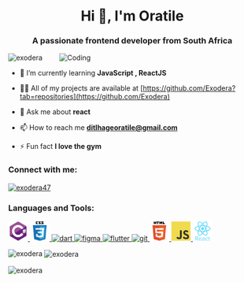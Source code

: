 

<h1 align="center">Hi 👋, I'm Oratile</h1>
<h3 align="center">A passionate frontend developer from South Africa</h3>
<img align="right" alt="Coding" width="400" src="https://i.pinimg.com/originals/f1/e7/34/f1e734f9cade86fe737a9aa404ad5677.gif"
<p align="left"> <img src="https://komarev.com/ghpvc/?username=exodera&label=Profile%20views&color=0e75b6&style=flat" alt="exodera" /> </p>

- 🌱 I’m currently learning **JavaScript , ReactJS**

- 👨‍💻 All of my projects are available at [https://github.com/Exodera?tab=repositories](https://github.com/Exodera)

- 💬 Ask me about **react**

- 📫 How to reach me **ditlhageoratile@gmail.com**

- ⚡ Fun fact **I love the gym**

<h3 align="left">Connect with me:</h3>
<p align="left">
<a href="https://instagram.com/exodera47" target="blank"><img align="center" src="https://raw.githubusercontent.com/rahuldkjain/github-profile-readme-generator/master/src/images/icons/Social/instagram.svg" alt="exodera47" height="30" width="40" /></a>
</p>

<h3 align="left">Languages and Tools:</h3>
<p align="left"> <a href="https://www.w3schools.com/cs/" target="_blank" rel="noreferrer"> <img src="https://raw.githubusercontent.com/devicons/devicon/master/icons/csharp/csharp-original.svg" alt="csharp" width="40" height="40"/> </a> <a href="https://www.w3schools.com/css/" target="_blank" rel="noreferrer"> <img src="https://raw.githubusercontent.com/devicons/devicon/master/icons/css3/css3-original-wordmark.svg" alt="css3" width="40" height="40"/> </a> <a href="https://dart.dev" target="_blank" rel="noreferrer"> <img src="https://www.vectorlogo.zone/logos/dartlang/dartlang-icon.svg" alt="dart" width="40" height="40"/> </a> <a href="https://www.figma.com/" target="_blank" rel="noreferrer"> <img src="https://www.vectorlogo.zone/logos/figma/figma-icon.svg" alt="figma" width="40" height="40"/> </a> <a href="https://flutter.dev" target="_blank" rel="noreferrer"> <img src="https://www.vectorlogo.zone/logos/flutterio/flutterio-icon.svg" alt="flutter" width="40" height="40"/> </a> <a href="https://git-scm.com/" target="_blank" rel="noreferrer"> <img src="https://www.vectorlogo.zone/logos/git-scm/git-scm-icon.svg" alt="git" width="40" height="40"/> </a> <a href="https://www.w3.org/html/" target="_blank" rel="noreferrer"> <img src="https://raw.githubusercontent.com/devicons/devicon/master/icons/html5/html5-original-wordmark.svg" alt="html5" width="40" height="40"/> </a> <a href="https://developer.mozilla.org/en-US/docs/Web/JavaScript" target="_blank" rel="noreferrer"> <img src="https://raw.githubusercontent.com/devicons/devicon/master/icons/javascript/javascript-original.svg" alt="javascript" width="40" height="40"/> </a> <a href="https://reactjs.org/" target="_blank" rel="noreferrer"> <img src="https://raw.githubusercontent.com/devicons/devicon/master/icons/react/react-original-wordmark.svg" alt="react" width="40" height="40"/> </a> </p>

<p><img align="left" src="https://github-readme-stats.vercel.app/api/top-langs?username=exodera&show_icons=true&locale=en&layout=compact" alt="exodera" /></p>

<p>&nbsp;<img align="center" src="https://github-readme-stats.vercel.app/api?username=exodera&show_icons=true&locale=en" alt="exodera" /></p>

<p><img align="center" src="https://github-readme-streak-stats.herokuapp.com/?user=exodera&" alt="exodera" /></p>

